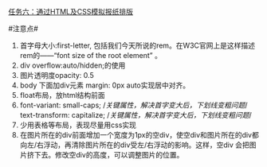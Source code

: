 [任务六：通过HTML及CSS模拟报纸排版](http://ife.baidu.com/course/detail/id/99)

#注意点#

1. 首字母大小:first-letter, 包括我们今天所说的rem。在W3C官网上是这样描述rem的——“font size of the root element” 。
2. div overflow:auto/hidden;的使用
3. 图片透明度opacity: 0.5
4. body 下面加div元素 margin: 0px auto实现居中对齐。
5. float布局，放html结构前面
6. font-variant: small-caps; /*关键属性，解决首字变大后，下划线变粗问题*/
   text-transform: capitalize; /*关键属性，解决首字变大后，下划线变粗问题*/
7. 少用表格等布局，表现尽量用css实现
8. 在图片所在的div前面增加一个宽度为1px的空div，使空div和图片所在的div都向左/右浮动，再清除图片所在的div受左/右浮动的影响。这样，空div 会把图片挤下去。修改空div的高度，可以调整图片的位置。
